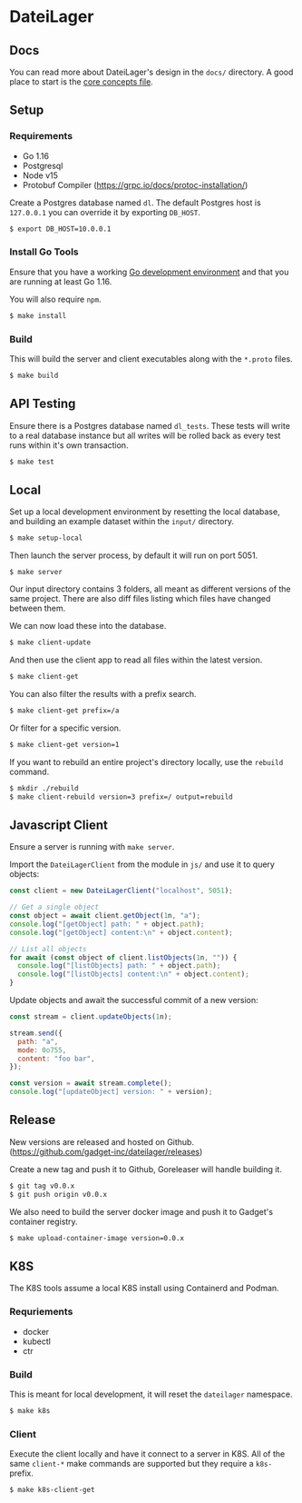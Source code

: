 # DateiLager

## Docs

You can read more about DateiLager's design in the `docs/` directory. A good place to start is the [core concepts file](./docs/core.md).

## Setup

### Requirements

- Go 1.16
- Postgresql
- Node v15
- Protobuf Compiler (https://grpc.io/docs/protoc-installation/)

Create a Postgres database named `dl`. The default Postgres host is `127.0.0.1` you can override it by
exporting `DB_HOST`.

```bash
$ export DB_HOST=10.0.0.1
```

### Install Go Tools

Ensure that you have a working [Go development environment](https://golang.org/doc/install) and that you are running at least Go 1.16.

You will also require `npm`.

```bash
$ make install
```

### Build

This will build the server and client executables along with the `*.proto` files.

```bash
$ make build
```

## API Testing

Ensure there is a Postgres database named `dl_tests`. These tests will write to a real database instance
but all writes will be rolled back as every test runs within it's own transaction.

```bash
$ make test
```

## Local

Set up a local development environment by resetting the local database, and building an example dataset
within the `input/` directory.

```bash
$ make setup-local
```

Then launch the server process, by default it will run on port 5051.

```
$ make server
```

Our input directory contains 3 folders, all meant as different versions of the same project. There are also
diff files listing which files have changed between them.

We can now load these into the database.

```bash
$ make client-update
```

And then use the client app to read all files within the latest version.

```bash
$ make client-get
```

You can also filter the results with a prefix search.

```bash
$ make client-get prefix=/a
```

Or filter for a specific version.

```bash
$ make client-get version=1
```

If you want to rebuild an entire project's directory locally, use the `rebuild` command.

```bash
$ mkdir ./rebuild
$ make client-rebuild version=3 prefix=/ output=rebuild
```

## Javascript Client

Ensure a server is running with `make server`.

Import the `DateiLagerClient` from the module in `js/` and use it to query objects:

```javascript
const client = new DateiLagerClient("localhost", 5051);

// Get a single object
const object = await client.getObject(1n, "a");
console.log("[getObject] path: " + object.path);
console.log("[getObject] content:\n" + object.content);

// List all objects
for await (const object of client.listObjects(1n, "")) {
  console.log("[listObjects] path: " + object.path);
  console.log("[listObjects] content:\n" + object.content);
}
```

Update objects and await the successful commit of a new version:

```javascript
const stream = client.updateObjects(1n);

stream.send({
  path: "a",
  mode: 0o755,
  content: "foo bar",
});

const version = await stream.complete();
console.log("[updateObject] version: " + version);
```

## Release

New versions are released and hosted on Github. (https://github.com/gadget-inc/dateilager/releases)

Create a new tag and push it to Github, Goreleaser will handle building it.

```bash
$ git tag v0.0.x
$ git push origin v0.0.x
```

We also need to build the server docker image and push it to Gadget's container registry.

```bash
$ make upload-container-image version=0.0.x
```

## K8S

The K8S tools assume a local K8S install using Containerd and Podman.

### Requriements

- docker
- kubectl
- ctr

### Build

This is meant for local development, it will reset the `dateilager` namespace.

```bash
$ make k8s
```

### Client

Execute the client locally and have it connect to a server in K8S. All of the same `client-*` make commands are supported
but they require a `k8s-` prefix.

```bash
$ make k8s-client-get
```

